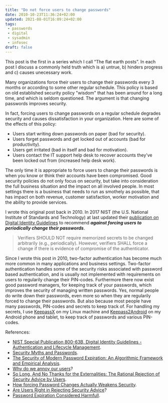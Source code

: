 ```yaml
---
title: "Do not force users to change passwords"
date: 2010-10-23T11:36:24+02:00
updated: 2021-08-01T16:09:24+02:00
tags:
 - passwords
 - digital
 - sysadmin
 - infosec
draft: false
---
```


This post is the first in a series which I call “The flat earth posts”. In each post I discuss a commonly held truth which is a) untrue, b) hinders progress and c) causes unecessary work.

Many organizations force their users to change their passwords every 3 months or according to some other regular schedule. This policy is based on old established security policy "wisdom" that has been around for a long time, and which is seldom questioned. The argument is that changing passwords improves security.

In fact, forcing users to change passwords on a regular schedule degrades security and causes dissatisfaction in your organization. Here are some of the effects of this policy:

* Users start writing down passwords on paper (bad for security).
* Users forget passwords and get locked out of accounts (bad for productivity).
* Users get irritated (bad in itself and bad for motivation).
* Users contact the IT support help desk to recover accounts they’ve been locked out from (increased help desk work).

The only time it is appropriate to force users to change their passwords is when you know or think their accounts have been compromised. Good security policies do not only focus on security, but take into consideration the full business situation and the impact on all involved people. In most settings there is a business that needs to run as smothely as possible, that has impact on both revenue, customer satisfaction, worker motivation and the ability to provide services.

I wrote this original post back in 2010. In 2017 NIST (the U.S. National Institute of Standards and Technology) at last updated their [publication on Digital Identity Guidelines](https://pages.nist.gov/800-63-3/sp800-63b.html) to recommend _**against forcing users to periodically change their passwords**_.

> Verifiers SHOULD NOT require memorized secrets to be changed arbitrarily (e.g., periodically). However, verifiers SHALL force a change if there is evidence of compromise of the authenticator.

Since I wrote this post in 2010, two-factor authentication has become much more common in many applications and business settings. Two-factor authentication handles some of the security risks associated with password based authentication, and is usually not implemented with requirements on users to regularily change their PIN-codes. Furthermore there now exist good password managers, for keeping track of your passwords, which improves the security of managing written passwords. Yes, normal people do write down their passwords, even more so when they are regularily forced to change their passwords. But also because most people have many passwords, PIN-codes and secrets to keep track of. For handling my secrets, I use [KeepassX](https://www.keepassx.org) on my Linux machine and [Keepass2Android](https://play.google.com/store/apps/details?id=keepass2android.keepass2android) on my Android phone and tablet, to keep track of passwords and various PIN-codes.

References:

* [NIST Special Publication 800-63B, Digital Identity Guidelines - Authentication and Lifecycle Management](https://pages.nist.gov/800-63-3/sp800-63b.html).
* [Security Myths and Passwords](https://www.cerias.purdue.edu/site/blog/post/password-change-myths/).
* [The Security of Modern Password Expiration: An Algorithmic Framework and Empirical Analysis](http://www.cs.unc.edu/~fabian/papers/PasswordExpire.pdf).
* [Why do we annoy our users](https://www.sicpers.info/2010/03/why-do-we-annoy-our-users/)?
* [So Long, And No Thanks for the Externalities: The Rational Rejection of Security Advice by Users](https://www.nspw.org/papers/2009/nspw2009-herley.pdf).
* [How forcing Password Changes Actually Weakens Security](https://helgeklein.com/blog/how-forcing-password-changes-actually-weakens-security/).
* [Are Users Right in Rejecting Security Advice](https://www.techrepublic.com/blog/it-security/are-users-right-in-rejecting-security-advice/)?
* [Password Expiration Considered Harmfull](https://cryptosmith.com/password-sanity/exp-harmful/).
